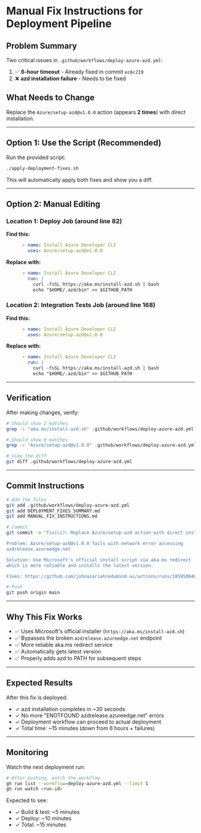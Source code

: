 # Manual Fix Instructions for Deployment Pipeline

## Problem Summary

Two critical issues in `.github/workflows/deploy-azure-azd.yml`:

1. ✅ **6-hour timeout** - Already fixed in commit `ec6c219`
2. ❌ **azd installation failure** - Needs to be fixed

## What Needs to Change

Replace the `Azure/setup-azd@v1.0.0` action (appears **2 times**) with direct installation.

---

## Option 1: Use the Script (Recommended)

Run the provided script:

```bash
./apply-deployment-fixes.sh
```

This will automatically apply both fixes and show you a diff.

---

## Option 2: Manual Editing

### Location 1: Deploy Job (around line 82)

**Find this:**

```yaml
      - name: Install Azure Developer CLI
        uses: Azure/setup-azd@v1.0.0
```

**Replace with:**

```yaml
      - name: Install Azure Developer CLI
        run: |
          curl -fsSL https://aka.ms/install-azd.sh | bash
          echo "$HOME/.azd/bin" >> $GITHUB_PATH
```

### Location 2: Integration Tests Job (around line 168)

**Find this:**

```yaml
      - name: Install Azure Developer CLI
        uses: Azure/setup-azd@v1.0.0
```

**Replace with:**

```yaml
      - name: Install Azure Developer CLI
        run: |
          curl -fsSL https://aka.ms/install-azd.sh | bash
          echo "$HOME/.azd/bin" >> $GITHUB_PATH
```

---

## Verification

After making changes, verify:

```bash
# Should show 2 matches
grep -c "aka.ms/install-azd.sh" .github/workflows/deploy-azure-azd.yml

# Should show 0 matches
grep -c "Azure/setup-azd@v1.0.0" .github/workflows/deploy-azure-azd.yml

# View the diff
git diff .github/workflows/deploy-azure-azd.yml
```

---

## Commit Instructions

```bash
# Add the files
git add .github/workflows/deploy-azure-azd.yml
git add DEPLOYMENT_FIXES_SUMMARY.md
git add MANUAL_FIX_INSTRUCTIONS.md

# Commit
git commit -m "fix(ci): Replace Azure/setup-azd action with direct installation

Problem: Azure/setup-azd@v1.0.0 fails with network error accessing
azdrelease.azureedge.net

Solution: Use Microsoft's official install script via aka.ms redirect
which is more reliable and installs the latest version.

Fixes: https://github.com/johnazariah/edumind-ai/actions/runs/18595004832"

# Push
git push origin main
```

---

## Why This Fix Works

- ✅ Uses Microsoft's official installer (`https://aka.ms/install-azd.sh`)
- ✅ Bypasses the broken `azdrelease.azureedge.net` endpoint
- ✅ More reliable aka.ms redirect service  
- ✅ Automatically gets latest version
- ✅ Properly adds azd to PATH for subsequent steps

---

## Expected Results

After this fix is deployed:

- ✓ azd installation completes in ~30 seconds
- ✓ No more "ENOTFOUND azdrelease.azureedge.net" errors
- ✓ Deployment workflow can proceed to actual deployment
- ✓ Total time: ~15 minutes (down from 6 hours + failures)

---

## Monitoring

Watch the next deployment run:

```bash
# After pushing, watch the workflow
gh run list --workflow=deploy-azure-azd.yml --limit 1
gh run watch <run-id>
```

Expected to see:

- ✓ Build & test: ~5 minutes
- ✓ Deploy: ~10 minutes  
- ✓ Total: ~15 minutes
